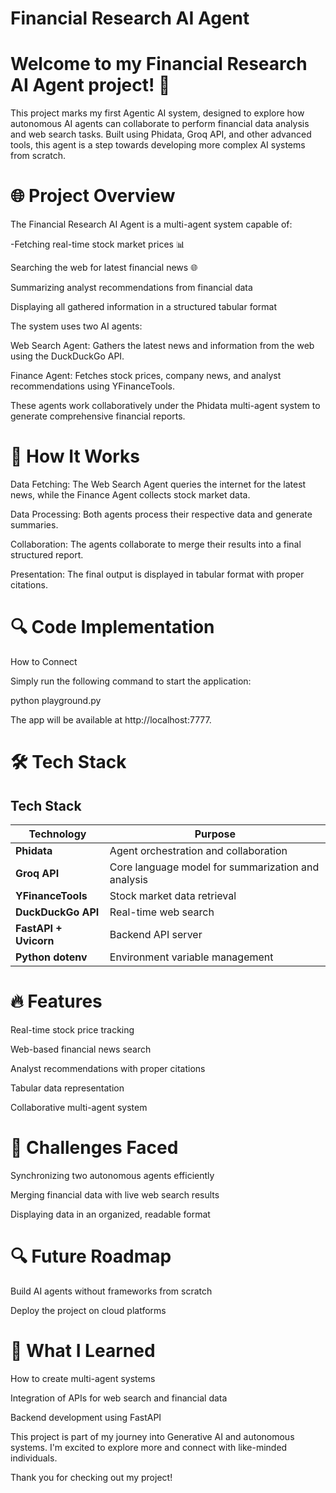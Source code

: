 # Financial Research AI Agent

# Welcome to my Financial Research AI Agent project! 🚀

This project marks my first Agentic AI system, designed to explore how autonomous AI agents can collaborate to perform financial data analysis and web search tasks. Built using Phidata, Groq API, and other advanced tools, this agent is a step towards developing more complex AI systems from scratch.

# 🌐 Project Overview

The Financial Research AI Agent is a multi-agent system capable of:

-Fetching real-time stock market prices 📊

Searching the web for latest financial news 🌐

Summarizing analyst recommendations from financial data

Displaying all gathered information in a structured tabular format

The system uses two AI agents:

Web Search Agent: Gathers the latest news and information from the web using the DuckDuckGo API.

Finance Agent: Fetches stock prices, company news, and analyst recommendations using YFinanceTools.

These agents work collaboratively under the Phidata multi-agent system to generate comprehensive financial reports.

# 🔑 How It Works

Data Fetching: The Web Search Agent queries the internet for the latest news, while the Finance Agent collects stock market data.

Data Processing: Both agents process their respective data and generate summaries.

Collaboration: The agents collaborate to merge their results into a final structured report.

Presentation: The final output is displayed in tabular format with proper citations.

# 🔍 Code Implementation

How to Connect

Simply run the following command to start the application:

python playground.py

The app will be available at http://localhost:7777.

# 🛠️ Tech Stack

## Tech Stack

| Technology     | Purpose                        |
|---------------|--------------------------------|
| **Phidata**   | Agent orchestration and collaboration |
| **Groq API**  | Core language model for summarization and analysis |
| **YFinanceTools** | Stock market data retrieval |
| **DuckDuckGo API** | Real-time web search |
| **FastAPI + Uvicorn** | Backend API server |
| **Python dotenv** | Environment variable management |




# 🔥 Features

Real-time stock price tracking

Web-based financial news search

Analyst recommendations with proper citations

Tabular data representation

Collaborative multi-agent system

# 🧠 Challenges Faced

Synchronizing two autonomous agents efficiently

Merging financial data with live web search results

Displaying data in an organized, readable format

# 🔍 Future Roadmap

Build AI agents without frameworks from scratch

Deploy the project on cloud platforms

# 💪 What I Learned

How to create multi-agent systems

Integration of APIs for web search and financial data

Backend development using FastAPI

This project is part of my journey into Generative AI and autonomous systems. I'm excited to explore more and connect with like-minded individuals.

Thank you for checking out my project!




